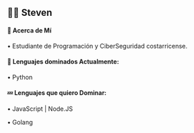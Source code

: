 <h2>🥷🏻 Steven</h2>
<h4>🐉 Acerca de Mí</h4>
<p>• Estudiante de Programación y CiberSeguridad costarricense.</p>
<h4>💫 Lenguajes dominados Actualmente:</h4>
<p>• Python</p>
<h4>💤 Lenguajes que quiero Dominar:</h4>
<p>• JavaScript | Node.JS</p>
<p>• Golang</p>
